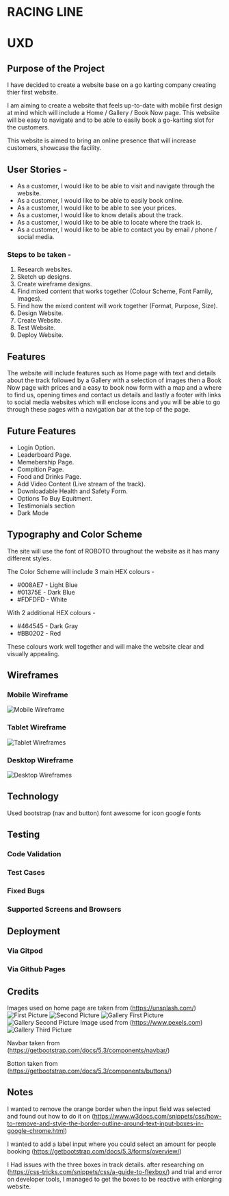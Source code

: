 # RACING LINE

# UXD

## Purpose of the Project

I have decided to create a website base on a go karting company creating thier first website.

I am aiming to create a website that feels up-to-date with mobile first design at mind which will include a Home / Gallery / Book Now page. This websiite will be easy to navigate and to be able to easily book a go-karting slot for the customers.

This website is aimed to bring an online presence that will increase customers, showcase the facility.

## User Stories -

* As a customer, I would like to be able to visit and navigate through the website.
* As a customer, I would like to be able to easily book online.
* As a customer, I would like to be able to see your prices.
* As a customer, I would like to know details about the track.
* As a customer, I would like to be able to locate where the track is.
* As a customer, I would like to be able to contact you by email / phone / social media.

### Steps to be taken -

1. Research websites.
2. Sketch up designs.
3. Create wireframe designs.
4. Find mixed content that works together (Colour Scheme, Font Family, Images).
5. Find how the mixed content will work together (Format, Purpose, Size).
6. Design Website.
7. Create Website.
8. Test Website.
9. Deploy Website.
  
## Features

The website will include features such as Home page with text and details about the track followed by a Gallery with a selection of images then a Book Now page with prices and a easy to book now form with a map and a where to find us, opening times and contact us details and lastly a footer with links to social media websites which will enclose icons and you will be able to go through these pages with a navigation bar at the top of the page.

## Future Features

* Login Option.
* Leaderboard Page.
* Memebership Page.
* Compition Page.
* Food and Drinks Page.
* Add Video Content (Live stream of the track).
* Downloadable Health and Safety Form.
* Options To Buy Equitment.
* Testimonials section
* Dark Mode

## Typography and Color Scheme

The site will use the font of ROBOTO throughout the website as it has many different styles.

The Color Scheme will include 3 main HEX colours -
  
* #008AE7 - Light Blue
* #01375E - Dark Blue
* #FDFDFD - White

With 2 additional HEX colours -

* #464545 - Dark Gray
* #BB0202 - Red

These colours work well together and will make the website clear and visually appealing.

## Wireframes

### Mobile Wireframe

![Mobile Wireframe](assets/images/wireframes/mobilewireframe.png)

### Tablet Wireframe

![Tablet Wireframes](assets/images/wireframes/tabletwireframe.png)

### Desktop Wireframe

![Desktop Wireframes](assets/images/wireframes/desktopwireframe.png)

## Technology

Used bootstrap (nav and button)
font awesome for icon
google fonts

## Testing

### Code Validation

### Test Cases

### Fixed Bugs

### Supported Screens and Browsers

## Deployment

### Via Gitpod

### Via Github Pages

## Credits

Images used on home page are taken from (https://unsplash.com/)
![First Picture](assets/images/alexander-andrews-17qgMrxcvGs-unsplash.jpg)
![Second Picture](assets/images/uavwright-productions-vdoFJJgL24Q-unsplash.jpg)
![Gallery First Picture](assets/images/appic-nCrQ8sMa0c8-unsplash.jpg)
![Gallery Second Picture](assets/images/nicolas-peyrol-cWT6sI20RdU-unsplash.jpg)
Image used from (https://www.pexels.com)
![Gallery Third Picture](assets/images/pexels-markie-mad-14194446.jpg)


Navbar taken from (https://getbootstrap.com/docs/5.3/components/navbar/)

Botton taken from (https://getbootstrap.com/docs/5.3/components/buttons/)


## Notes
I wanted to remove the orange border when the input field was selected and found out how to do it on (https://www.w3docs.com/snippets/css/how-to-remove-and-style-the-border-outline-around-text-input-boxes-in-google-chrome.html)

I wanted to add a label input where you could select an amount for people booking (<https://getbootstrap.com/docs/5.3/forms/overview/>)

I Had issues with the three boxes in track details. after researching on (https://css-tricks.com/snippets/css/a-guide-to-flexbox/) and trial and error on developer tools, I managed to get the boxes to be reactive with enlarging website.
